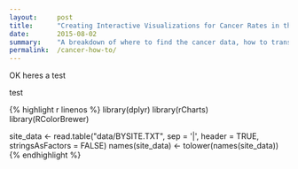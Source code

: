 ```yaml
---
layout:     post
title:      "Creating Interactive Visualizations for Cancer Rates in the US with R and rCharts"
date:       2015-08-02
summary:    "A breakdown of where to find the cancer data, how to transform it into an applicable format, and how to create and customize interactive visualizations that can be easily shared."
permalink:  /cancer-how-to/
---
```


OK heres a test

test


{% highlight r linenos %}
library(dplyr)
library(rCharts)
library(RColorBrewer)

site_data <- read.table("data/BYSITE.TXT",
                        sep = '|',
                        header = TRUE,
                        stringsAsFactors = FALSE)
names(site_data) <- tolower(names(site_data))
{% endhighlight %}
